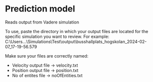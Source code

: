 # Prediction model
Reads output from Vadere simulation

To use, paste the directory in which your output files are located for the specific simulation you want to review.
For example:
  C:\Users\...\Simulations\Test\output\busshallplats_hogskolan_2024-02-07_17-19-56.579
  
Make sure your files are correctly named:
  -  Velocity output file -> velocity.txt
  -  Position output file -> position.txt
  -  No of entites file -> noOfEntities.txt

